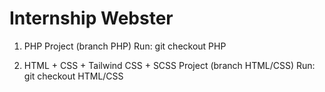 # Internship Webster

1. PHP Project (branch PHP)
Run: git checkout PHP

2. HTML + CSS + Tailwind CSS + SCSS Project (branch HTML/CSS)
Run: git checkout HTML/CSS